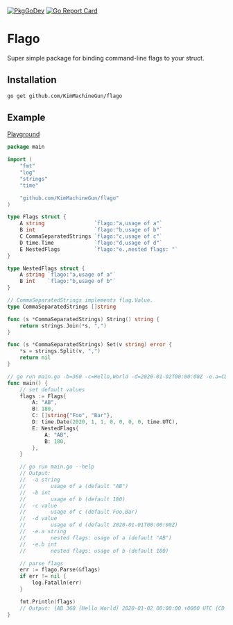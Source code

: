 [![PkgGoDev](https://pkg.go.dev/badge/github.com/KimMachineGun/flago)](https://pkg.go.dev/github.com/KimMachineGun/flago)
[![Go Report Card](https://goreportcard.com/badge/github.com/KimMachineGun/flago)](https://goreportcard.com/report/github.com/KimMachineGun/flago)

# Flago

Super simple package for binding command-line flags to your struct.

## Installation

```sh
go get github.com/KimMachineGun/flago
```

## Example

[Playground](https://go.dev/play/p/9RW5vxAFXlh)

```go
package main

import (
	"fmt"
	"log"
	"strings"
	"time"

	"github.com/KimMachineGun/flago"
)

type Flags struct {
	A string                `flago:"a,usage of a"`
	B int                   `flago:"b,usage of b"`
	C CommaSeparatedStrings `flago:"c,usage of c"`
	D time.Time             `flago:"d,usage of d"`
	E NestedFlags           `flago:"e.,nested flags: "`
}

type NestedFlags struct {
	A string `flago:"a,usage of a"`
	B int    `flago:"b,usage of b"`
}

// CommaSeparatedStrings implements flag.Value.
type CommaSeparatedStrings []string

func (s *CommaSeparatedStrings) String() string {
	return strings.Join(*s, ",")
}

func (s *CommaSeparatedStrings) Set(v string) error {
	*s = strings.Split(v, ",")
	return nil
}

// go run main.go -b=360 -c=Hello,World -d=2020-01-02T00:00:00Z -e.a=CD
func main() {
	// set default values
	flags := Flags{
		A: "AB",
		B: 180,
		C: []string{"Foo", "Bar"},
		D: time.Date(2020, 1, 1, 0, 0, 0, 0, time.UTC),
		E: NestedFlags{
			A: "AB",
			B: 180,
		},
	}

	// go run main.go --help
	// Output:
	//  -a string
	//        usage of a (default "AB")
	//  -b int
	//        usage of b (default 180)
	//  -c value
	//        usage of c (default Foo,Bar)
	//  -d value
	//        usage of d (default 2020-01-01T00:00:00Z)
	//  -e.a string
	//        nested flags: usage of a (default "AB")
	//  -e.b int
	//        nested flags: usage of b (default 180)

	// parse flags
	err := flago.Parse(&flags)
	if err != nil {
		log.Fatalln(err)
	}

	fmt.Println(flags)
	// Output: {AB 360 [Hello World] 2020-01-02 00:00:00 +0000 UTC {CD 180}}
}
```
